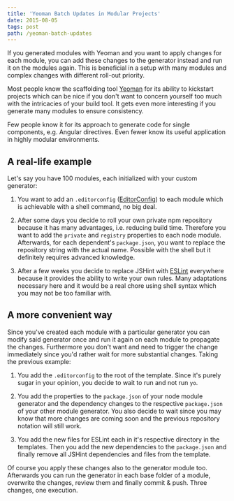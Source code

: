 ```yaml
---
title: 'Yeoman Batch Updates in Modular Projects'
date: 2015-08-05
tags: post
path: /yeoman-batch-updates
---
```


If you generated modules with Yeoman and you want to apply changes for each module, you can add these changes to the generator instead and run it on the modules again. This is beneficial in a setup with many modules and complex changes with different roll-out priority.

Most people know the scaffolding tool [Yeoman](http://yeoman.io/) for its ability to kickstart projects which can be nice if you don't want to concern yourself too much with the intricacies of your build tool. It gets even more interesting if you generate many modules to ensure consistency.

Few people know it for its approach to generate code for single components, e.g. Angular directives. Even fewer know its useful application in highly modular environments.

## A real-life example

Let's say you have 100 modules, each initialized with your custom generator:

1. You want to add an `.editorconfig` ([EditorConfig](http://editorconfig.org/)) to each module which is achievable with a shell command, no big deal.

2. After some days you decide to roll your own private npm repository because it has many advantages, i.e. reducing build time. Therefore you want to add the `private` and `registry` properties to each node module. Afterwards, for each dependent's `package.json`, you want to replace the repository string with the actual name. Possible with the shell but it definitely requires advanced knowledge.

3. After a few weeks you decide to replace JSHint with [ESLint](http://eslint.org/) everywhere because it provides the ability to write your own rules. Many adaptations necessary here and it would be a real chore using shell syntax which you may not be too familiar with.

## A more convenient way

Since you've created each module with a particular generator you can modify said generator once and run it again on each module to propagate the changes. Furthermore you don't want and need to trigger the change immediately since you'd rather wait for more substantial changes. Taking the previous example:

1. You add the `.editorconfig` to the root of the template. Since it's purely sugar in your opinion, you decide to wait to run and not run `yo`.

2. You add the properties to the `package.json` of your node module generator and the dependency changes to the respective `package.json` of your other module generator. You also decide to wait since you may know that more changes are coming soon and the previous repository notation will still work.

3. You add the new files for ESLint each in it's respective directory in the templates. Then you add the new dependencies to the `package.json` and finally remove all JSHint dependencies and files from the template.

Of course you apply these changes also to the generator module too. Afterwards you can run the generator in each base folder of a module, overwrite the changes, review them and finally commit & push. Three changes, one execution.
